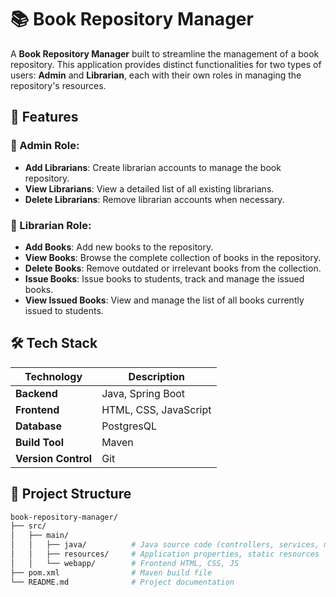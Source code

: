 # 📚 Book Repository Manager

A **Book Repository Manager** built to streamline the management of a book repository. This application provides distinct functionalities for two types of users: **Admin** and **Librarian**, each with their own roles in managing the repository's resources.

## 🚀 Features

### 🔑 Admin Role:
- **Add Librarians**: Create librarian accounts to manage the book repository.
- **View Librarians**: View a detailed list of all existing librarians.
- **Delete Librarians**: Remove librarian accounts when necessary.

### 📘 Librarian Role:
- **Add Books**: Add new books to the repository.
- **View Books**: Browse the complete collection of books in the repository.
- **Delete Books**: Remove outdated or irrelevant books from the collection.
- **Issue Books**: Issue books to students, track and manage the issued books.
- **View Issued Books**: View and manage the list of all books currently issued to students.

## 🛠️ Tech Stack

| Technology      | Description                         |
|-----------------|-------------------------------------|
| **Backend**     | Java, Spring Boot                   |
| **Frontend**    | HTML, CSS, JavaScript               |
| **Database**    | PostgresQL |
| **Build Tool**  | Maven                               |
| **Version Control** | Git                             |

## 📂 Project Structure

```bash
book-repository-manager/
├── src/
│   ├── main/
│   │   ├── java/          # Java source code (controllers, services, models)
│   │   ├── resources/     # Application properties, static resources
│   │   └── webapp/        # Frontend HTML, CSS, JS
├── pom.xml                # Maven build file
└── README.md              # Project documentation
